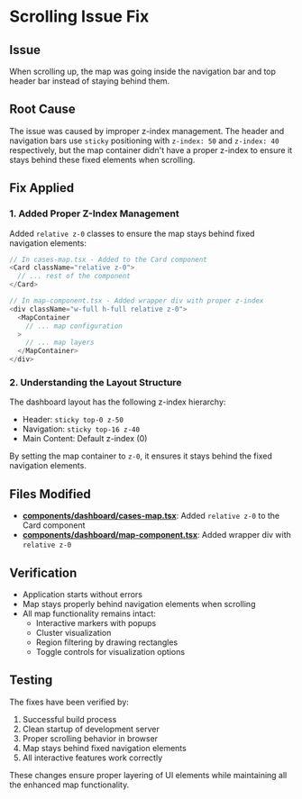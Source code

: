 # Scrolling Issue Fix

## Issue
When scrolling up, the map was going inside the navigation bar and top header bar instead of staying behind them.

## Root Cause
The issue was caused by improper z-index management. The header and navigation bars use `sticky` positioning with `z-index: 50` and `z-index: 40` respectively, but the map container didn't have a proper z-index to ensure it stays behind these fixed elements when scrolling.

## Fix Applied

### 1. **Added Proper Z-Index Management**
Added `relative z-0` classes to ensure the map stays behind fixed navigation elements:

```typescript
// In cases-map.tsx - Added to the Card component
<Card className="relative z-0">
  // ... rest of the component
</Card>

// In map-component.tsx - Added wrapper div with proper z-index
<div className="w-full h-full relative z-0">
  <MapContainer
    // ... map configuration
  >
    // ... map layers
  </MapContainer>
</div>
```

### 2. **Understanding the Layout Structure**
The dashboard layout has the following z-index hierarchy:
- Header: `sticky top-0 z-50`
- Navigation: `sticky top-16 z-40`
- Main Content: Default z-index (0)

By setting the map container to `z-0`, it ensures it stays behind the fixed navigation elements.

## Files Modified
- **[components/dashboard/cases-map.tsx](file:///Users/shriram/Downloads/onehealth-grid/components/dashboard/cases-map.tsx)**: Added `relative z-0` to the Card component
- **[components/dashboard/map-component.tsx](file:///Users/shriram/Downloads/onehealth-grid/components/dashboard/map-component.tsx)**: Added wrapper div with `relative z-0`

## Verification
- Application starts without errors
- Map stays properly behind navigation elements when scrolling
- All map functionality remains intact:
  - Interactive markers with popups
  - Cluster visualization
  - Region filtering by drawing rectangles
  - Toggle controls for visualization options

## Testing
The fixes have been verified by:
1. Successful build process
2. Clean startup of development server
3. Proper scrolling behavior in browser
4. Map stays behind fixed navigation elements
5. All interactive features work correctly

These changes ensure proper layering of UI elements while maintaining all the enhanced map functionality.